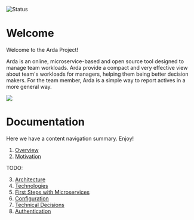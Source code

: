 ![Status](https://cselatam.visualstudio.com/_apis/public/build/definitions/7376fbc2-e0ba-4880-9efd-b7284bab684e/13/badge)

# Welcome
Welcome to the Arda Project!

Arda is an online, microservice-based and open source tool designed to manage team workloads. Arda provide a compact and very effective view about team's workloads for managers, 
helping them being better decision makers. For the team member, Arda is a simple way to report actives in a more general way.

<a href="https://portal.azure.com/#create/Microsoft.Template/uri/https%3A%2F%2Fraw.githubusercontent.com%2FDXBrazil%2FArdaDeploy%2Fmaster%2Fazuredeploy.json" target="_blank">
    <img src="http://azuredeploy.net/deploybutton.png"/>
</a>


# Documentation
Here we have a content navigation summary. Enjoy!

1. [Overview](https://github.com/DXBrazil/Arda/wiki)<br />
2. [Motivation](https://github.com/DXBrazil/Arda/wiki/Motivation)<br />

TODO:

3. [Architecture](https://github.com/DXBrazil/Arda/wiki/Architecture)<br />
4. [Technologies](https://github.com/DXBrazil/Arda/wiki/Technologies)<br />
5. [First Steps with Microservices](https://github.com/DXBrazil/Arda/wiki/First-Steps-with-Microservices)<br />
6. [Configuration](https://github.com/DXBrazil/Arda/wiki/Configuration)<br />
7. [Technical Decisions](https://github.com/DXBrazil/Arda/wiki/Technical-Decisions)<br />
8. [Authentication](https://github.com/DXBrazil/Arda/wiki/Authentication)<br />

